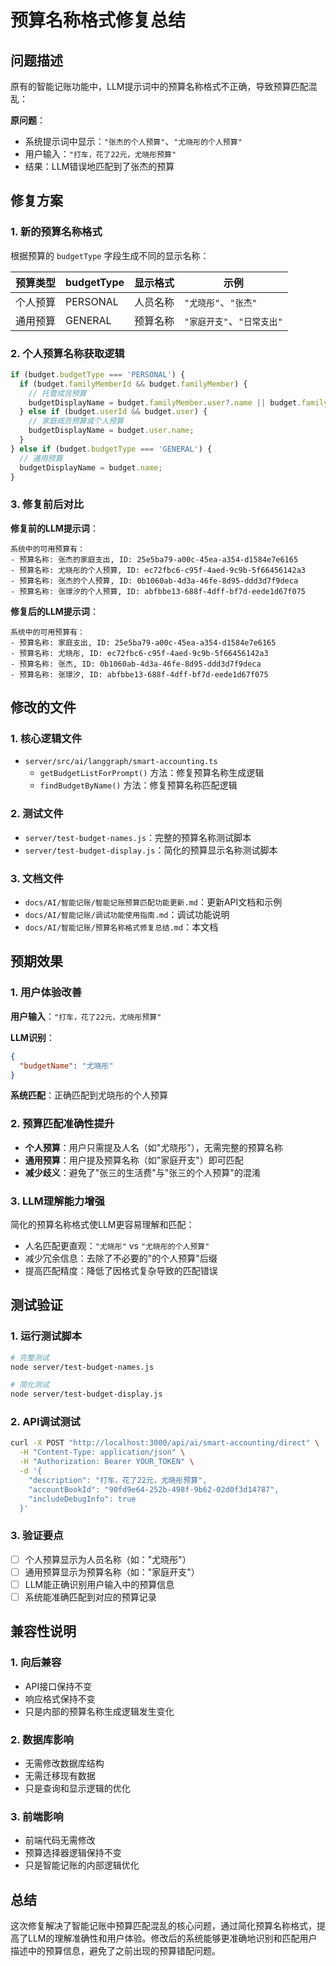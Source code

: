 # 预算名称格式修复总结

## 问题描述

原有的智能记账功能中，LLM提示词中的预算名称格式不正确，导致预算匹配混乱：

**原问题**：
- 系统提示词中显示：`"张杰的个人预算"`、`"尤晓彤的个人预算"`
- 用户输入：`"打车，花了22元，尤晓彤预算"`
- 结果：LLM错误地匹配到了张杰的预算

## 修复方案

### 1. 新的预算名称格式

根据预算的 `budgetType` 字段生成不同的显示名称：

| 预算类型 | budgetType | 显示格式 | 示例 |
|---------|------------|----------|------|
| 个人预算 | PERSONAL | 人员名称 | `"尤晓彤"`、`"张杰"` |
| 通用预算 | GENERAL | 预算名称 | `"家庭开支"`、`"日常支出"` |

### 2. 个人预算名称获取逻辑

```typescript
if (budget.budgetType === 'PERSONAL') {
  if (budget.familyMemberId && budget.familyMember) {
    // 托管成员预算
    budgetDisplayName = budget.familyMember.user?.name || budget.familyMember.name;
  } else if (budget.userId && budget.user) {
    // 家庭成员预算或个人预算
    budgetDisplayName = budget.user.name;
  }
} else if (budget.budgetType === 'GENERAL') {
  // 通用预算
  budgetDisplayName = budget.name;
}
```

### 3. 修复前后对比

**修复前的LLM提示词**：
```
系统中的可用预算有：
- 预算名称: 张杰的家庭支出, ID: 25e5ba79-a00c-45ea-a354-d1584e7e6165
- 预算名称: 尤晓彤的个人预算, ID: ec72fbc6-c95f-4aed-9c9b-5f66456142a3
- 预算名称: 张杰的个人预算, ID: 0b1060ab-4d3a-46fe-8d95-ddd3d7f9deca
- 预算名称: 张璟汐的个人预算, ID: abfbbe13-688f-4dff-bf7d-eede1d67f075
```

**修复后的LLM提示词**：
```
系统中的可用预算有：
- 预算名称: 家庭支出, ID: 25e5ba79-a00c-45ea-a354-d1584e7e6165
- 预算名称: 尤晓彤, ID: ec72fbc6-c95f-4aed-9c9b-5f66456142a3
- 预算名称: 张杰, ID: 0b1060ab-4d3a-46fe-8d95-ddd3d7f9deca
- 预算名称: 张璟汐, ID: abfbbe13-688f-4dff-bf7d-eede1d67f075
```

## 修改的文件

### 1. 核心逻辑文件
- `server/src/ai/langgraph/smart-accounting.ts`
  - `getBudgetListForPrompt()` 方法：修复预算名称生成逻辑
  - `findBudgetByName()` 方法：修复预算名称匹配逻辑

### 2. 测试文件
- `server/test-budget-names.js`：完整的预算名称测试脚本
- `server/test-budget-display.js`：简化的预算显示名称测试脚本

### 3. 文档文件
- `docs/AI/智能记账/智能记账预算匹配功能更新.md`：更新API文档和示例
- `docs/AI/智能记账/调试功能使用指南.md`：调试功能说明
- `docs/AI/智能记账/预算名称格式修复总结.md`：本文档

## 预期效果

### 1. 用户体验改善

**用户输入**：`"打车，花了22元，尤晓彤预算"`

**LLM识别**：
```json
{
  "budgetName": "尤晓彤"
}
```

**系统匹配**：正确匹配到尤晓彤的个人预算

### 2. 预算匹配准确性提升

- **个人预算**：用户只需提及人名（如"尤晓彤"），无需完整的预算名称
- **通用预算**：用户提及预算名称（如"家庭开支"）即可匹配
- **减少歧义**：避免了"张三的生活费"与"张三的个人预算"的混淆

### 3. LLM理解能力增强

简化的预算名称格式使LLM更容易理解和匹配：
- 人名匹配更直观：`"尤晓彤"` vs `"尤晓彤的个人预算"`
- 减少冗余信息：去除了不必要的"的个人预算"后缀
- 提高匹配精度：降低了因格式复杂导致的匹配错误

## 测试验证

### 1. 运行测试脚本

```bash
# 完整测试
node server/test-budget-names.js

# 简化测试
node server/test-budget-display.js
```

### 2. API调试测试

```bash
curl -X POST "http://localhost:3000/api/ai/smart-accounting/direct" \
  -H "Content-Type: application/json" \
  -H "Authorization: Bearer YOUR_TOKEN" \
  -d '{
    "description": "打车，花了22元，尤晓彤预算",
    "accountBookId": "90fd9e64-252b-498f-9b62-02d0f3d14787",
    "includeDebugInfo": true
  }'
```

### 3. 验证要点

- [ ] 个人预算显示为人员名称（如："尤晓彤"）
- [ ] 通用预算显示为预算名称（如："家庭开支"）
- [ ] LLM能正确识别用户输入中的预算信息
- [ ] 系统能准确匹配到对应的预算记录

## 兼容性说明

### 1. 向后兼容

- API接口保持不变
- 响应格式保持不变
- 只是内部的预算名称生成逻辑发生变化

### 2. 数据库影响

- 无需修改数据库结构
- 无需迁移现有数据
- 只是查询和显示逻辑的优化

### 3. 前端影响

- 前端代码无需修改
- 预算选择器逻辑保持不变
- 只是智能记账的内部逻辑优化

## 总结

这次修复解决了智能记账中预算匹配混乱的核心问题，通过简化预算名称格式，提高了LLM的理解准确性和用户体验。修改后的系统能够更准确地识别和匹配用户描述中的预算信息，避免了之前出现的预算错配问题。
